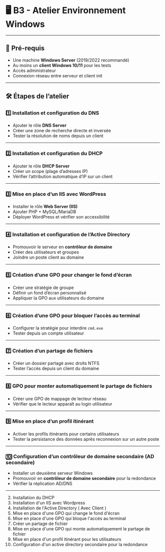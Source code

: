 # 🖥️ B3 - Atelier Environnement Windows

---

## 📌 Pré-requis
- Une machine **Windows Server** (2019/2022 recommandé)  
- Au moins un **client Windows 10/11** pour les tests  
- Accès administrateur  
- Connexion réseau entre serveur et client  init

---

## 🛠️ Étapes de l’atelier
### 1️⃣ Installation et configuration du **DNS**
- Ajouter le rôle **DNS Server**
- Créer une zone de recherche directe et inversée
- Tester la résolution de noms depuis un client

---

### 2️⃣ Installation et configuration du **DHCP**
- Ajouter le rôle **DHCP Server**
- Créer un scope (plage d’adresses IP)
- Vérifier l’attribution automatique d’IP sur un client

---

### 3️⃣ Mise en place d’un **IIS** avec **WordPress**
- Installer le rôle **Web Server (IIS)**
- Ajouter PHP + MySQL/MariaDB
- Déployer WordPress et vérifier son accessibilité

---

### 4️⃣ Installation et configuration de l’**Active Directory**
- Promouvoir le serveur en **contrôleur de domaine**
- Créer des utilisateurs et groupes
- Joindre un poste client au domaine

---

### 5️⃣ Création d’une **GPO pour changer le fond d’écran**
- Créer une stratégie de groupe
- Définir un fond d’écran personnalisé
- Appliquer la GPO aux utilisateurs du domaine

---

### 6️⃣ Création d’une **GPO pour bloquer l’accès au terminal**
- Configurer la stratégie pour interdire `cmd.exe`
- Tester depuis un compte utilisateur

---

### 7️⃣ Création d’un **partage de fichiers**
- Créer un dossier partagé avec droits NTFS
- Tester l’accès depuis un client du domaine

---

### 8️⃣ GPO pour **monter automatiquement le partage de fichiers**
- Créer une GPO de mappage de lecteur réseau
- Vérifier que le lecteur apparaît au login utilisateur

---

### 9️⃣ Mise en place d’un **profil itinérant**
- Activer les profils itinérants pour certains utilisateurs
- Tester la persistance des données après reconnexion sur un autre poste

---

### 🔟 Configuration d’un **contrôleur de domaine secondaire** (AD secondaire)
- Installer un deuxième serveur Windows
- Promouvoir en **contrôleur de domaine secondaire** pour la redondance
- Vérifier la réplication AD/DNS

---

2) Installation du DHCP
3) Installation d'un IIS avec Wordpress
4) Installation de l'Active Directory ( Avec Client )
5) Mise en place d'une GPO qui change le fond d'écran 
6) Mise en place d'une GPO qui bloque l'accès au terminal
7) Créer un partage de fichier
8) Mise en place d'une GPO qui monte automatiquement le partage de fichier
9) Mise en place d'un profil itinérant pour les utilisateurs
10) Configuration d'un active directory secondaire pour la redondance